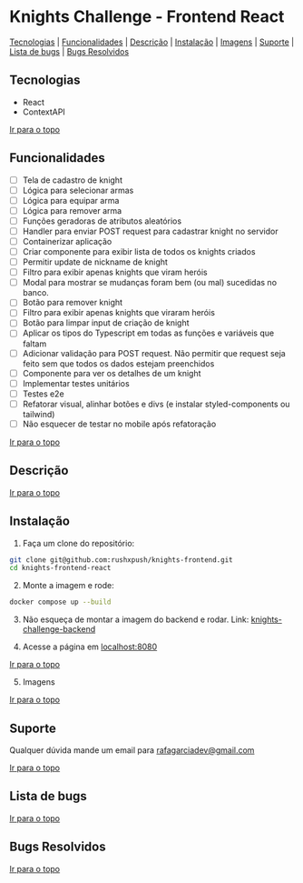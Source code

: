 # Knights Challenge - Frontend React

[Tecnologias](#tecnologias) | [Funcionalidades](#funcionalidades) | [Descrição](#descrição) | [Instalação](#instalação) | [Imagens](#imagens) | [Suporte](#suporte) | [Lista de bugs](#lista-de-bugs) | [Bugs Resolvidos](#bugs-resolvidos)

## Tecnologias

<ul>
  <li>React</li>
  <li>ContextAPI</li>
</ul>

[Ir para o topo](#knights-challenge---frontend-react)

## Funcionalidades

- &#x2610; Tela de cadastro de knight
- &#x2610; Lógica para selecionar armas
- &#x2610; Lógica para equipar arma
- &#x2610; Lógica para remover arma 
- &#x2610; Funções geradoras de atributos aleatórios
- &#x2610; Handler para enviar POST request para cadastrar knight no servidor
- &#x2610; Containerizar aplicação
- &#x2610; Criar componente para exibir lista de todos os knights criados
- &#x2610; Permitir update de nickname de knight
- &#x2610; Filtro para exibir apenas knights que viram heróis
- &#x2610; Modal para mostrar se mudanças foram bem (ou mal) sucedidas no banco.
- &#x2610; Botão para remover knight
- &#x2610; Filtro para exibir apenas knights que viraram heróis
- &#x2610; Botão para limpar input de criação de knight
- &#x2610; Aplicar os tipos do Typescript em todas as funções e variáveis que faltam
- &#x2610; Adicionar validação para POST request. Não permitir que request seja feito sem que todos os dados estejam preenchidos
- &#x2610; Componente para ver os detalhes de um knight
- &#x2610; Implementar testes unitários
- &#x2610; Testes e2e
- &#x2610; Refatorar visual, alinhar botões e divs (e instalar styled-components ou tailwind)
- &#x2610; Não esquecer de testar no mobile após refatoração

[Ir para o topo](#knights-challenge---frontend-react)

## Descrição

[Ir para o topo](#knights-challenge---frontend-react)

## Instalação

1. Faça um clone do repositório:
```bash
git clone git@github.com:rushxpush/knights-frontend.git
cd knights-frontend-react
```

2. Monte a imagem e rode:
```bash
docker compose up --build
```

3. Não esqueça de montar a imagem do backend e rodar. Link: [knights-challenge-backend](https://github.com/rushxpush/knights-backend)


4. Acesse a página em [localhost:8080](http://localhost:8080)

[Ir para o topo](#knights-challenge---frontend-react)

5. Imagens

[Ir para o topo](#knights-challenge---frontend-react)

## Suporte

Qualquer dúvida mande um email para [rafagarciadev@gmail.com](mailto:rafagarciadev@gmail.com)

[Ir para o topo](#knights-challenge---frontend-react)

## Lista de bugs

[Ir para o topo](#knights-challenge---frontend-react)

## Bugs Resolvidos


[Ir para o topo](#knights-challenge---frontend-react)